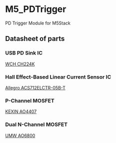 # M5_PDTrigger
PD Trigger Module for M5Stack



## Datasheet of parts

### USB PD Sink IC
[WCH CH224K](https://datasheet.lcsc.com/lcsc/2204251615_WCH-Jiangsu-Qin-Heng-CH224K_C970725.pdf)

### Hall Effect-Based Linear Current Sensor IC
[Allegro ACS712ELCTR-05B-T](https://datasheet.lcsc.com/lcsc/1811061527_Allegro-MicroSystems--LLC-ACS712ELCTR-05B-T_C44471.pdf)

### P-Channel MOSFET
[KEXIN AO4407](https://datasheet.lcsc.com/lcsc/1912111437_KEXIN-AO4407_C382328.pdf)

### Dual N-Channel MOSFET
[UMW AO6800](https://datasheet.lcsc.com/lcsc/2304120930_UMW-Youtai-Semiconductor-Co---Ltd--AO6800_C5375979.pdf)
